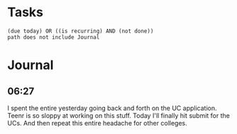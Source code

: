 # Tasks
```tasks
(due today) OR ((is recurring) AND (not done))
path does not include Journal
```
# Journal
## 06:27
I spent the entire yesterday going back and forth on the UC application. Teenr is so sloppy at working on this stuff. Today I'll finally hit submit for the UCs. And then repeat this entire headache for other colleges.